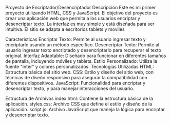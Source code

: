 Proyecto de Encriptador/Desencriptador
Descripción
Este es mi primer proyecto utilizando HTML, CSS y JavaScript. El objetivo del proyecto es crear una aplicación web que permita a los usuarios encriptar y desencriptar texto. La interfaz es muy simple y está diseñada para ser intuitiva. El sitio se adapta a escritorios tablets y moviles

Características
Encriptar Texto: Permite al usuario ingresar texto y encriptarlo usando un método específico.
Desencriptar Texto: Permite al usuario ingresar texto encriptado y desencriptarlo para recuperar el texto original.
Interfaz Adaptable: Diseñado para funcionar en diferentes tamaños de pantalla, incluyendo móviles y tablets.
Estilo Personalizado: Utiliza la fuente "Inter" y colores personalizados.
Tecnologías Utilizadas
HTML: Estructura básica del sitio web.
CSS: Estilo y diseño del sitio web, con técnicas de diseño responsivo para asegurar la compatibilidad con diferentes dispositivos.
JavaScript: Funcionalidad para encriptar y desencriptar texto, y para manejar interacciones del usuario.

Estructura de Archivos
index.html: Contiene la estructura básica de la aplicación.
styles.css: Archivo CSS que define el estilo y diseño de la aplicación.
script.js:  Archivo JavaScript que maneja la lógica para encriptar y desencriptar texto.